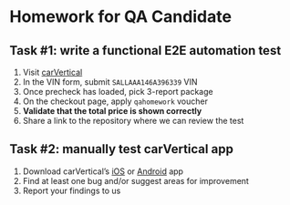 # Homework for QA Candidate

## Task #1: write a functional E2E automation test

1. Visit [carVertical](https://www.carvertical.com)
2. In the VIN form, submit `SALLAAA146A396339` VIN
3. Once precheck has loaded, pick 3-report package
4. On the checkout page, apply `qahomework` voucher
5. **Validate that the total price is shown correctly**
6. Share a link to the repository where we can review the test

## Task #2: manually test carVertical app

1. Download carVertical’s [iOS](https://apps.apple.com/lt/app/carvertical-check-car-history/id1528834650) or [Android](https://play.google.com/store/apps/details?id=com.cvmobileapp) app
2. Find at least one bug and/or suggest areas for improvement
3. Report your findings to us
